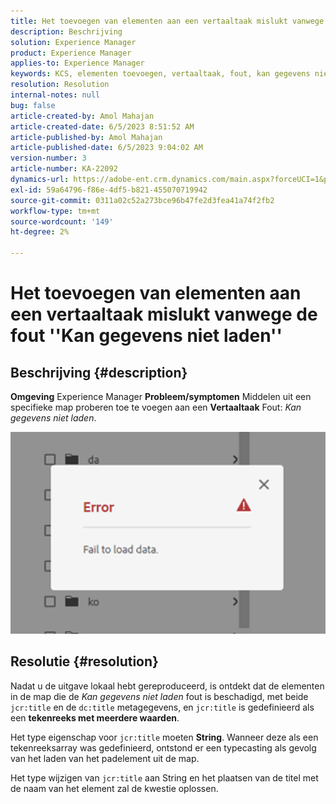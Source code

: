 ```yaml
---
title: Het toevoegen van elementen aan een vertaaltaak mislukt vanwege de fout ''Kan gegevens niet laden''
description: Beschrijving
solution: Experience Manager
product: Experience Manager
applies-to: Experience Manager
keywords: KCS, elementen toevoegen, vertaaltaak, fout, kan gegevens niet laden
resolution: Resolution
internal-notes: null
bug: false
article-created-by: Amol Mahajan
article-created-date: 6/5/2023 8:51:52 AM
article-published-by: Amol Mahajan
article-published-date: 6/5/2023 9:04:02 AM
version-number: 3
article-number: KA-22092
dynamics-url: https://adobe-ent.crm.dynamics.com/main.aspx?forceUCI=1&pagetype=entityrecord&etn=knowledgearticle&id=aa66af33-7e03-ee11-8f6e-6045bd006268
exl-id: 59a64796-f86e-4df5-b821-455070719942
source-git-commit: 0311a02c52a273bce96b47fe2d3fea41a74f2fb2
workflow-type: tm+mt
source-wordcount: '149'
ht-degree: 2%

---
```


# Het toevoegen van elementen aan een vertaaltaak mislukt vanwege de fout &#39;&#39;Kan gegevens niet laden&#39;&#39;

## Beschrijving {#description}

<b>Omgeving</b>
Experience Manager
<b>Probleem/symptomen</b>
Middelen uit een specifieke map proberen toe te voegen aan een <b>Vertaaltaak</b> Fout: *Kan gegevens niet laden*.

![](assets/___ab66af33-7e03-ee11-8f6e-6045bd006268___.png)


## Resolutie {#resolution}


Nadat u de uitgave lokaal hebt gereproduceerd, is ontdekt dat de elementen in de map die de *Kan gegevens niet laden* fout is beschadigd, met beide `jcr:title` en de `dc:title` metagegevens, en `jcr:title` is gedefinieerd als een <b>tekenreeks met meerdere waarden</b>.

Het type eigenschap voor `jcr:title` moeten <b>String</b>. Wanneer deze als een tekenreeksarray was gedefinieerd, ontstond er een typecasting als gevolg van het laden van het padelement uit de map.

Het type wijzigen van `jcr:title` aan String en het plaatsen van de titel met de naam van het element zal de kwestie oplossen.

